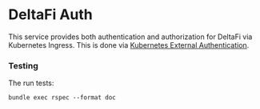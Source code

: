 # DeltaFi Auth

This service provides both authentication and authorization for DeltaFi via Kubernetes Ingress. This is done via [Kubernetes External Authentication](https://kubernetes.github.io/ingress-nginx/user-guide/nginx-configuration/annotations/#external-authentication).

### Testing

The run tests:

 ```
 bundle exec rspec --format doc
 ```
